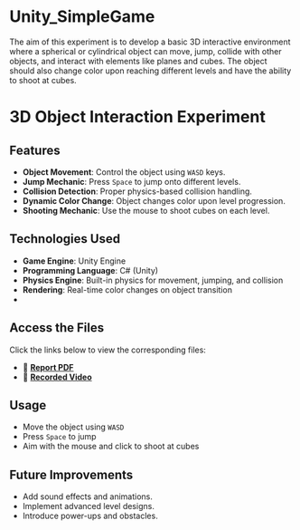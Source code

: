 # Unity_SimpleGame
The aim of this experiment is to develop a basic 3D interactive environment where a spherical or cylindrical object can move, jump, collide with other objects, and interact with elements like planes and cubes. The object should also change color upon reaching different levels and have the ability to shoot at cubes.

# 3D Object Interaction Experiment

## Features
- **Object Movement**: Control the object using `WASD` keys.
- **Jump Mechanic**: Press `Space` to jump onto different levels.
- **Collision Detection**: Proper physics-based collision handling.
- **Dynamic Color Change**: Object changes color upon level progression.
- **Shooting Mechanic**: Use the mouse to shoot cubes on each level.

## Technologies Used
- **Game Engine**: Unity Engine
- **Programming Language**: C# (Unity) 
- **Physics Engine**: Built-in physics for movement, jumping, and collision
- **Rendering**: Real-time color changes on object transition
- 
## Access the Files
Click the links below to view the corresponding files:

- 📄 **[Report PDF](https://github.com/tanveesrivastava/Unity_SimpleGame/blob/main/Report.pdf)**
- 🎥 **[Recorded Video](https://github.com/tanveesrivastava/Unity_SimpleGame/blob/main/Experiment%201_Video.mp4)**

## Usage
- Move the object using `WASD`
- Press `Space` to jump
- Aim with the mouse and click to shoot at cubes

## Future Improvements
- Add sound effects and animations.
- Implement advanced level designs.
- Introduce power-ups and obstacles.


